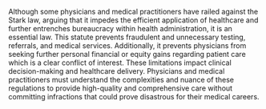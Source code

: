 Although some physicians and medical practitioners have railed against the Stark law, arguing that it impedes the efficient application of healthcare and further entrenches bureaucracy within health administration, it is an essential law. This statute prevents fraudulent and unnecessary testing, referrals, and medical services. Additionally, it prevents physicians from seeking further personal financial or equity gains regarding patient care which is a clear conflict of interest. These limitations impact clinical decision-making and healthcare delivery. Physicians and medical practitioners must understand the complexities and nuance of these regulations to provide high-quality and comprehensive care without committing infractions that could prove disastrous for their medical careers.